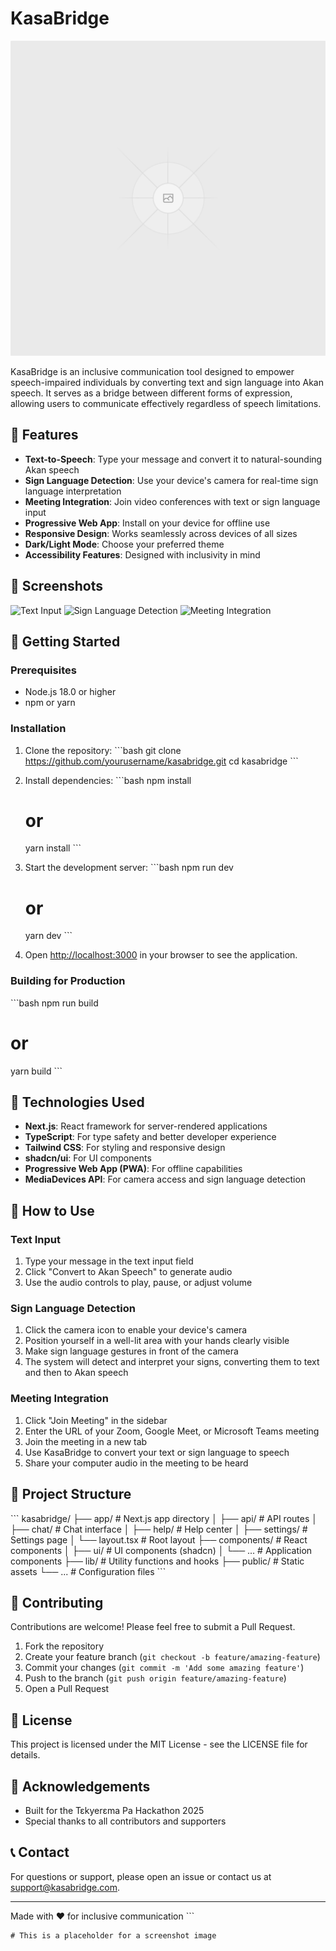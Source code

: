 # KasaBridge

![KasaBridge Logo](public/icons/icon-192x192.png)

KasaBridge is an inclusive communication tool designed to empower speech-impaired individuals by converting text and sign language into Akan speech. It serves as a bridge between different forms of expression, allowing users to communicate effectively regardless of speech limitations.

## 🌟 Features

- **Text-to-Speech**: Type your message and convert it to natural-sounding Akan speech
- **Sign Language Detection**: Use your device's camera for real-time sign language interpretation
- **Meeting Integration**: Join video conferences with text or sign language input
- **Progressive Web App**: Install on your device for offline use
- **Responsive Design**: Works seamlessly across devices of all sizes
- **Dark/Light Mode**: Choose your preferred theme
- **Accessibility Features**: Designed with inclusivity in mind

## 📱 Screenshots

![Text Input](public/screenshots/text-input.png)
![Sign Language Detection](public/screenshots/sign-detection.png)
![Meeting Integration](public/screenshots/meeting.png)

## 🚀 Getting Started

### Prerequisites

- Node.js 18.0 or higher
- npm or yarn

### Installation

1. Clone the repository:
   \`\`\`bash
   git clone https://github.com/yourusername/kasabridge.git
   cd kasabridge
   \`\`\`

2. Install dependencies:
   \`\`\`bash
   npm install
   # or
   yarn install
   \`\`\`

3. Start the development server:
   \`\`\`bash
   npm run dev
   # or
   yarn dev
   \`\`\`

4. Open [http://localhost:3000](http://localhost:3000) in your browser to see the application.

### Building for Production

\`\`\`bash
npm run build
# or
yarn build
\`\`\`

## 🔧 Technologies Used

- **Next.js**: React framework for server-rendered applications
- **TypeScript**: For type safety and better developer experience
- **Tailwind CSS**: For styling and responsive design
- **shadcn/ui**: For UI components
- **Progressive Web App (PWA)**: For offline capabilities
- **MediaDevices API**: For camera access and sign language detection

## 📖 How to Use

### Text Input

1. Type your message in the text input field
2. Click "Convert to Akan Speech" to generate audio
3. Use the audio controls to play, pause, or adjust volume

### Sign Language Detection

1. Click the camera icon to enable your device's camera
2. Position yourself in a well-lit area with your hands clearly visible
3. Make sign language gestures in front of the camera
4. The system will detect and interpret your signs, converting them to text and then to Akan speech

### Meeting Integration

1. Click "Join Meeting" in the sidebar
2. Enter the URL of your Zoom, Google Meet, or Microsoft Teams meeting
3. Join the meeting in a new tab
4. Use KasaBridge to convert your text or sign language to speech
5. Share your computer audio in the meeting to be heard

## 🧩 Project Structure

\`\`\`
kasabridge/
├── app/                  # Next.js app directory
│   ├── api/              # API routes
│   ├── chat/             # Chat interface
│   ├── help/             # Help center
│   ├── settings/         # Settings page
│   └── layout.tsx        # Root layout
├── components/           # React components
│   ├── ui/               # UI components (shadcn)
│   └── ...               # Application components
├── lib/                  # Utility functions and hooks
├── public/               # Static assets
└── ...                   # Configuration files
\`\`\`

## 🤝 Contributing

Contributions are welcome! Please feel free to submit a Pull Request.

1. Fork the repository
2. Create your feature branch (`git checkout -b feature/amazing-feature`)
3. Commit your changes (`git commit -m 'Add some amazing feature'`)
4. Push to the branch (`git push origin feature/amazing-feature`)
5. Open a Pull Request

## 📄 License

This project is licensed under the MIT License - see the LICENSE file for details.

## 🙏 Acknowledgements

- Built for the Tɛkyerɛma Pa Hackathon 2025
- Special thanks to all contributors and supporters

## 📞 Contact

For questions or support, please open an issue or contact us at support@kasabridge.com.

---

Made with ❤️ for inclusive communication
\`\`\`

```plaintext file="public/screenshots/text-input.png"
# This is a placeholder for a screenshot image

